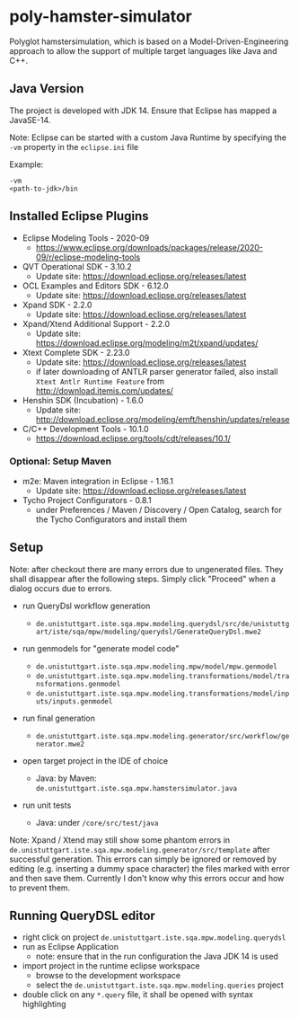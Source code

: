# poly-hamster-simulator
Polyglot hamstersimulation, which is based on a Model-Driven-Engineering approach to allow the support of multiple target languages like Java and C++.

## Java Version

The project is developed with JDK 14. Ensure that Eclipse has mapped a JavaSE-14.

Note: Eclipse can be started with a custom Java Runtime by specifying the `-vm` property in the `eclipse.ini` file

Example: 
```
-vm
<path-to-jdk>/bin
```

## Installed Eclipse Plugins

* Eclipse Modeling Tools - 2020-09
    * https://www.eclipse.org/downloads/packages/release/2020-09/r/eclipse-modeling-tools
* QVT Operational SDK - 3.10.2
    * Update site: https://download.eclipse.org/releases/latest
* OCL Examples and Editors SDK - 6.12.0
    * Update site: https://download.eclipse.org/releases/latest
* Xpand SDK	- 2.2.0
    * Update site: https://download.eclipse.org/releases/latest
* Xpand/Xtend Additional Support - 2.2.0
    * Update site: https://download.eclipse.org/modeling/m2t/xpand/updates/
* Xtext Complete SDK - 2.23.0
    * Update site: https://download.eclipse.org/releases/latest
    * if later downloading of ANTLR parser generator failed, also install `Xtext Antlr Runtime Feature` from http://download.itemis.com/updates/
* Henshin SDK (Incubation) - 1.6.0
    * Update site: http://download.eclipse.org/modeling/emft/henshin/updates/release
* C/C++ Development Tools - 10.1.0
    * https://download.eclipse.org/tools/cdt/releases/10.1/

### Optional: Setup Maven

* m2e: Maven integration in Eclipse - 1.16.1
    * Update site: https://download.eclipse.org/releases/latest
* Tycho Project Configurators - 0.8.1
    * under Preferences / Maven / Discovery / Open Catalog, search for the Tycho Configurators and install them 

## Setup

Note: after checkout there are many errors due to ungenerated files. They shall disappear after the following steps.
Simply click "Proceed" when a dialog occurs due to errors.

* run QueryDsl workflow generation
    * `de.unistuttgart.iste.sqa.mpw.modeling.querydsl/src/de/unistuttgart/iste/sqa/mpw/modeling/querydsl/GenerateQueryDsl.mwe2`

* run genmodels for "generate model code"
    * `de.unistuttgart.iste.sqa.mpw.modeling.mpw/model/mpw.genmodel`
    * `de.unistuttgart.iste.sqa.mpw.modeling.transformations/model/transformations.genmodel`
    * `de.unistuttgart.iste.sqa.mpw.modeling.transformations/model/inputs/inputs.genmodel`

* run final generation
    * `de.unistuttgart.iste.sqa.mpw.modeling.generator/src/workflow/generator.mwe2`

* open target project in the IDE of choice
    * Java: by Maven: `de.unistuttgart.iste.sqa.mpw.hamstersimulator.java`

* run unit tests
    * Java: under `/core/src/test/java`

Note: Xpand / Xtend may still show some phantom errors in `de.unistuttgart.iste.sqa.mpw.modeling.generator/src/template` after successful generation. This errors can simply be ignored or removed by editing (e.g. inserting a dummy space character) the files marked with error and then save them.
      Currently I don't know why this errors occur and how to prevent them.

## Running QueryDSL editor

* right click on project `de.unistuttgart.iste.sqa.mpw.modeling.querydsl`
* run as Eclipse Application
    * note: ensure that in the run configuration the Java JDK 14 is used
* import project in the runtime eclipse workspace
    * browse to the development workspace
    * select the `de.unistuttgart.iste.sqa.mpw.modeling.queries` project
* double click on any `*.query` file, it shall be opened with syntax highlighting
    